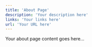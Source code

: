 ```yaml
---
title: 'About Page'
description: 'Your description here'
links: 'Your links here'
url: 'Your URL here'
---
```


Your about page content goes here...
